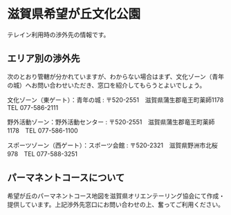# 滋賀県希望が丘文化公園

テレイン利用時の渉外先の情報です。

## エリア別の渉外先

次のとおり管轄が分かれていますが、わからない場合はまず、文化ゾーン（青年の城）へお問い合わせいただき、窓口を紹介してもらうとよいでしょう。

文化ゾーン（東ゲート）：青年の城
    : 〒520-2551　滋賀県蒲生郡竜王町薬師1178　TEL 077-586-2111

野外活動ゾーン：野外活動センター
    : 〒520-2551　滋賀県蒲生郡竜王町薬師1178　TEL 077-586-1100

スポーツゾーン（西ゲート）：スポーツ会館
    : 〒520-2321　滋賀県野洲市北桜978　TEL 077-588-3251

## パーマネントコースについて

希望が丘のパーマネントコース地図を滋賀県オリエンテーリング協会にて作成・提供しています。上記渉外先窓口にお問い合わせの上、奮ってご利用ください。